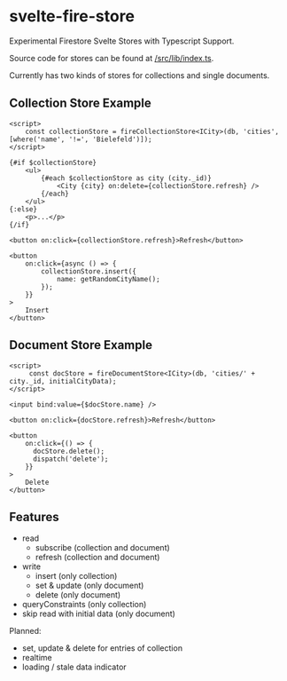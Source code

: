 # svelte-fire-store

Experimental Firestore Svelte Stores with Typescript Support.

Source code for stores can be found at [/src/lib/index.ts](/src/lib/index.ts).

Currently has two kinds of stores for collections and single documents.

## Collection Store Example

```svelte
<script>
	const collectionStore = fireCollectionStore<ICity>(db, 'cities', [where('name', '!=', 'Bielefeld')]);
</script>

{#if $collectionStore}
	<ul>
		{#each $collectionStore as city (city._id)}
			<City {city} on:delete={collectionStore.refresh} />
		{/each}
	</ul>
{:else}
	<p>...</p>
{/if}

<button on:click={collectionStore.refresh}>Refresh</button>

<button
	on:click={async () => {
		collectionStore.insert({
			name: getRandomCityName();
		});
	}}
>
	Insert
</button>

```

## Document Store Example

```svelte
<script>
	 const docStore = fireDocumentStore<ICity>(db, 'cities/' + city._id, initialCityData);
</script>

<input bind:value={$docStore.name} />

<button on:click={docStore.refresh}>Refresh</button>

<button
	on:click={() => {
      docStore.delete();
      dispatch('delete');
    }}
>
	Delete
</button>
```

## Features

- read
  - subscribe (collection and document)
  - refresh (collection and document)
- write
  - insert (only collection)
  - set & update (only document)
  - delete (only document)
- queryConstraints (only collection)
- skip read with initial data (only document)

Planned:

- set, update & delete for entries of collection
- realtime
- loading / stale data indicator
